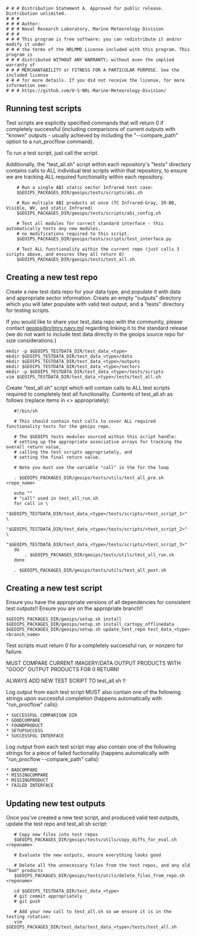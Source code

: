     # # # Distribution Statement A. Approved for public release. Distribution unlimited.
    # # #
    # # # Author:
    # # # Naval Research Laboratory, Marine Meteorology Division
    # # #
    # # # This program is free software: you can redistribute it and/or modify it under
    # # # the terms of the NRLMMD License included with this program. This program is
    # # # distributed WITHOUT ANY WARRANTY; without even the implied warranty of
    # # # MERCHANTABILITY or FITNESS FOR A PARTICULAR PURPOSE. See the included license
    # # # for more details. If you did not receive the license, for more information see:
    # # # https://github.com/U-S-NRL-Marine-Meteorology-Division/

Running test scripts
--------------------

Test scripts are explicitly specified commands that will return 0 if completely successful (including
comparisons of current outputs with "known" outputs - usually achieved by including the "--compare_path"
option to a run_procflow command).

To run a test script, just call the script.

Additionally, the "test_all.sh" script within each repository's "tests" directory contains calls
to ALL individual test scripts within that repository, to ensure we are tracking ALL required
functionality within each repository.

```
    # Run a single ABI static sector Infrared test case:
    $GEOIPS_PACKAGES_DIR/geoips/tests/scripts/abi.sh
    
    # Run multiple ABI products at once (TC Infrared-Gray, IR-BD, Visible, WV, and static Infrared)
    $GEOIPS_PACKAGES_DIR/geoips/tests/scripts/abi_config.sh
    
    # Test all modules for correct standard interface - this automatically tests any new modules,
    # no modifications required to this script.
    $GEOIPS_PACKAGES_DIR/geoips/tests/scripts/test_interface.py
    
    # Test ALL functionality within the current repo (just calls 3 scripts above, and ensures they all return 0)
    $GEOIPS_PACKAGES_DIR/geoips/tests/test_all.sh
```

Creating a new test repo
------------------------

Create a new test data repo for your data type, and populate it with data and appropriate sector information.
Create an empty "outputs" directory which you will later populate with valid test output, and a "tests" directory
for testing scripts.

If you would like to share your test_data repo with the community, please contact geoips@nrlmry.navy.mil
regarding linking it to the standard release (we do not want to include test data directly in the
geoips source repo for size considerations.)

```
mkdir -p $GEOIPS_TESTDATA_DIR/test_data_<type>
mkdir $GEOIPS_TESTDATA_DIR/test_data_<type>/data
mkdir $GEOIPS_TESTDATA_DIR/test_data_<type>/outputs
mkdir $GEOIPS_TESTDATA_DIR/test_data_<type>/sectors
mkdir -p $GEOIPS_TESTDATA_DIR/test_data_<type>/tests/scripts
vim $GEOIPS_TESTDATA_DIR/test_data_<type>/tests/test_all.sh
```

Create "test_all.sh" script which will contain calls to ALL test scripts required to completely
test all functionality.  Contents of test_all.sh as follows (replace items in <> appropriately):

```
   #!/bin/sh
   
   # This should contain test calls to cover ALL required functionality tests for the geoips repo.
   
   # The $GEOIPS tests modules sourced within this script handle:
   # setting up the appropriate associative arrays for tracking the overall return value,
   # calling the test scripts appropriately, and 
   # setting the final return value.
   
   # Note you must use the variable "call" in the for the loop
   
   . $GEOIPS_PACKAGES_DIR/geoips/tests/utils/test_all_pre.sh <repo_name>

   echo ""
   # "call" used in test_all_run.sh
   for call in \
               "$GEOIPS_TESTDATA_DIR/test_data_<type>/tests/scripts/<test_script_1>" \
               "$GEOIPS_TESTDATA_DIR/test_data_<type>/tests/scripts/<test_script_2>" \
               "$GEOIPS_TESTDATA_DIR/test_data_<type>/tests/scripts/<test_script_3>"
   do
       . $GEOIPS_PACKAGES_DIR/geoips/tests/utils/test_all_run.sh
   done

   . $GEOIPS_PACKAGES_DIR/geoips/tests/utils/test_all_post.sh
```

Creating a new test script
--------------------------

Ensure you have the appropriate versions of all dependencies for consistent test outputs!!
Ensure you are on the appropriate branch!!

```
$GEOIPS_PACKAGES_DIR/geoips/setup.sh install
$GEOIPS_PACKAGES_DIR/geoips/setup.sh install_cartopy_offlinedata
$GEOIPS_PACKAGES_DIR/geoips/setup.sh update_test_repo test_data_<type> <branch_name>
```

Test scripts must return 0 for a completely successful run, or nonzero for failure.

MUST COMPARE CURRENT IMAGERY/DATA OUTPUT PRODUCTS WITH "GOOD" OUTPUT PRODUCTS FOR 0 RETURN!

ALWAYS ADD NEW TEST SCRIPT TO test_all.sh !!

Log output from each test script MUST also contain one of the following strings upon successful completion
(happens automatically with "run_procflow" calls):

    * SUCCESSFUL COMPARISON DIR
    * GOODCOMPARE
    * FOUNDPRODUCT
    * SETUPSUCCESS
    * SUCCESSFUL INTERFACE

Log output from each test script may also contain one of the following strings for a piece of failed
fuctionality (happens automatically with "run_procflow --compare_path" calls):

    * BADCOMPARE
    * MISSINGCOMPARE
    * MISSINGPRODUCT
    * FAILED INTERFACE


Updating new test outputs
-------------------------

Once you've created a new test script, and produced valid test outputs, update the test repo and test_all.sh script:

```
   # Copy new files into test repos
   $GEOIPS_PACKAGES_DIR/geoips/tests/utils/copy_diffs_for_eval.sh <reponame>
   
   # Evaluate the new outputs, ensure everything looks good
   
   # Delete all the unnecessary files from the test repos, and any old "bad" products
   $GEOIPS_PACKAGES_DIR/geoips/tests/utils/delete_files_from_repo.sh <reponame>
   
   cd $GEOIPS_TESTDATA_DIR/test_data_<type>
   # git commit appropriately
   # git push
   
   # Add your new call to test_all.sh so we ensure it is in the testing rotation:
   vim $GEOIPS_PACKAGES_DIR/test_data/test_data_<type>/tests/test_all.sh
```
